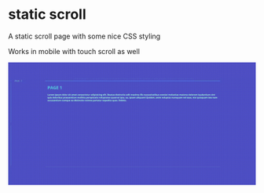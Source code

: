 # static scroll

A static scroll page with some nice CSS styling

Works in mobile with touch scroll as well

![Demonstration](demo.gif)
